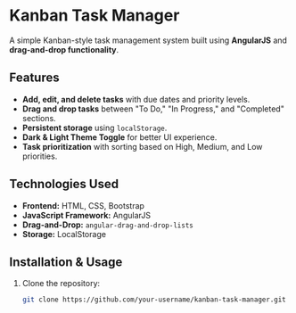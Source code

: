 # Kanban Task Manager

A simple Kanban-style task management system built using **AngularJS** and **drag-and-drop functionality**. 

## Features
- **Add, edit, and delete tasks** with due dates and priority levels.
- **Drag and drop tasks** between "To Do," "In Progress," and "Completed" sections.
- **Persistent storage** using `localStorage`.
- **Dark & Light Theme Toggle** for better UI experience.
- **Task prioritization** with sorting based on High, Medium, and Low priorities.

## Technologies Used
- **Frontend:** HTML, CSS, Bootstrap
- **JavaScript Framework:** AngularJS
- **Drag-and-Drop:** `angular-drag-and-drop-lists`
- **Storage:** LocalStorage

## Installation & Usage
1. Clone the repository:
   ```sh
   git clone https://github.com/your-username/kanban-task-manager.git
